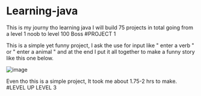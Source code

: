 # Learning-java
This is my journy tho learning java I will build 75 projects in total going from a level 1 noob to level 100 Boss
#PROJECT 1
</hr>
This is a simple yet funny project, I ask the use for input like " enter a verb " or " enter a animal " and at the end I put it all together to make a funny story like this one below.

![image](https://github.com/user-attachments/assets/f1f67034-a06c-4407-8844-32ebbfeb1d18)

Even tho this is a simple project, It took me about 1.75-2 hrs to make.
</br>
#LEVEL UP
LEVEL 3
</br>
